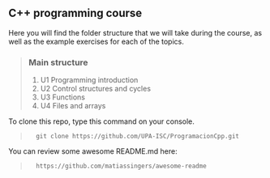 ## C++ programming course

Here you will find the folder structure that we will take during the course, as well as the example exercises for each of the topics.


> ### Main structure
> 1. U1 Programming introduction
> 2. U2 Control structures and cycles
> 3. U3 Functions
> 4. U4 Files and arrays

To clone this repo, type this command on your console.
>       git clone https://github.com/UPA-ISC/ProgramacionCpp.git


You can review some awesome README.md here: 
>       https://github.com/matiassingers/awesome-readme
